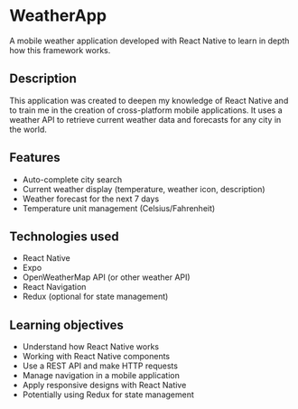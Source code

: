 # WeatherApp

A mobile weather application developed with React Native to learn in depth how this framework works.

## Description

This application was created to deepen my knowledge of React Native and to train me in the creation of cross-platform mobile applications. It uses a weather API to retrieve current weather data and forecasts for any city in the world.

## Features

- Auto-complete city search
- Current weather display (temperature, weather icon, description)
- Weather forecast for the next 7 days
- Temperature unit management (Celsius/Fahrenheit)

## Technologies used

- React Native
- Expo
- OpenWeatherMap API (or other weather API)
- React Navigation
- Redux (optional for state management)

## Learning objectives

- Understand how React Native works
- Working with React Native components
- Use a REST API and make HTTP requests
- Manage navigation in a mobile application
- Apply responsive designs with React Native
- Potentially using Redux for state management
